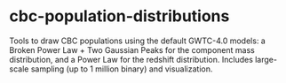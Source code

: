 # cbc-population-distributions
Tools to draw CBC populations using the default GWTC-4.0 models: a Broken Power Law + Two Gaussian Peaks for the component mass distribution, and a Power Law for the redshift distribution. Includes large-scale sampling (up to 1 million binary) and visualization.

